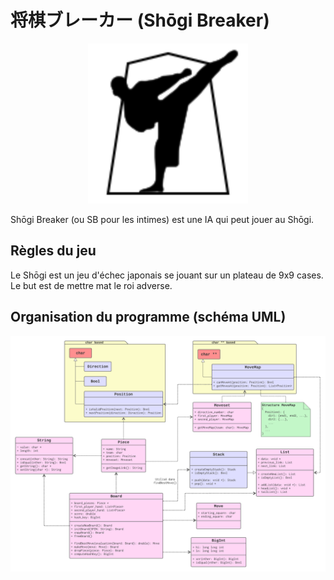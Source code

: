 # 将棋ブレーカー  (Shōgi Breaker)

<p style="text-align: center">
    <img alt="logo" src=".docs/logo.svg" width=256>
</p>

Shōgi Breaker (ou SB pour les intimes) est une IA qui peut jouer au Shōgi.

## Règles du jeu

Le Shōgi est un jeu d'échec japonais se jouant sur un plateau de 9x9 cases. Le but est de mettre mat le roi adverse.

## Organisation du programme (schéma UML)

![Organisation du code](.docs/organisation.png)